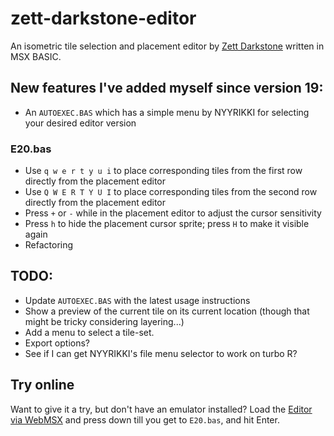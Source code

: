 # zett-darkstone-editor
An isometric tile selection and placement editor by [Zett Darkstone](https://darkstone.nl) written in MSX BASIC.

## New features I've added myself since version 19:
* An `AUTOEXEC.BAS` which has a simple menu by NYYRIKKI for selecting your desired editor version

### E20.bas
* Use `q w e r t y u i` to place corresponding tiles from the first row directly from the placement editor
* Use `Q W E R T Y U I` to place corresponding tiles from the second row directly from the placement editor
* Press `+` or `-` while in the placement editor to adjust the cursor sensitivity
* Press `h` to hide the placement cursor sprite; press `H` to make it visible again
* Refactoring

## TODO:
* Update `AUTOEXEC.BAS` with the latest usage instructions
* Show a preview of the current tile on its current location (though that might be tricky considering layering...)
* Add a menu to select a tile-set.
* Export options?
* See if I can get NYYRIKKI's file menu selector to work on turbo R?

## Try online
Want to give it a try, but don't have an emulator installed?
Load the [Editor via WebMSX](https://webmsx.org/?disk=http://code.fixato.org/MSX/zett-darkstone-editor/z3d-20-fixato.dsk) and press down till you get to `E20.bas`, and hit Enter.
